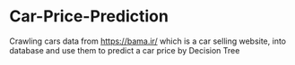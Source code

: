 # Car-Price-Prediction
Crawling cars data from https://bama.ir/ which is a car selling website, into database and use them to predict a car price by Decision Tree
